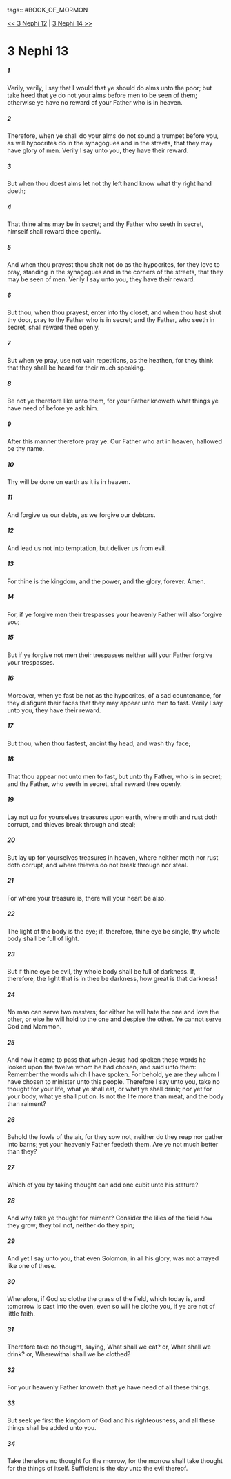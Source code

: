 tags:: #BOOK_OF_MORMON

[<< 3 Nephi 12](BOOK_OF_MORMON/11_3_Nephi/3_Nephi_12.md) | [3 Nephi 14 >>](BOOK_OF_MORMON/11_3_Nephi/3_Nephi_14.md)

# 3 Nephi 13

##### 1

Verily, verily, I say that I would that ye should do alms unto the poor; but take heed that ye do not your alms before men to be seen of them; otherwise ye have no reward of your Father who is in heaven.

##### 2

Therefore, when ye shall do your alms do not sound a trumpet before you, as will hypocrites do in the synagogues and in the streets, that they may have glory of men. Verily I say unto you, they have their reward.

##### 3

But when thou doest alms let not thy left hand know what thy right hand doeth;

##### 4

That thine alms may be in secret; and thy Father who seeth in secret, himself shall reward thee openly.

##### 5

And when thou prayest thou shalt not do as the hypocrites, for they love to pray, standing in the synagogues and in the corners of the streets, that they may be seen of men. Verily I say unto you, they have their reward.

##### 6

But thou, when thou prayest, enter into thy closet, and when thou hast shut thy door, pray to thy Father who is in secret; and thy Father, who seeth in secret, shall reward thee openly.

##### 7

But when ye pray, use not vain repetitions, as the heathen, for they think that they shall be heard for their much speaking.

##### 8

Be not ye therefore like unto them, for your Father knoweth what things ye have need of before ye ask him.

##### 9

After this manner therefore pray ye: Our Father who art in heaven, hallowed be thy name.

##### 10

Thy will be done on earth as it is in heaven.

##### 11

And forgive us our debts, as we forgive our debtors.

##### 12

And lead us not into temptation, but deliver us from evil.

##### 13

For thine is the kingdom, and the power, and the glory, forever. Amen.

##### 14

For, if ye forgive men their trespasses your heavenly Father will also forgive you;

##### 15

But if ye forgive not men their trespasses neither will your Father forgive your trespasses.

##### 16

Moreover, when ye fast be not as the hypocrites, of a sad countenance, for they disfigure their faces that they may appear unto men to fast. Verily I say unto you, they have their reward.

##### 17

But thou, when thou fastest, anoint thy head, and wash thy face;

##### 18

That thou appear not unto men to fast, but unto thy Father, who is in secret; and thy Father, who seeth in secret, shall reward thee openly.

##### 19

Lay not up for yourselves treasures upon earth, where moth and rust doth corrupt, and thieves break through and steal;

##### 20

But lay up for yourselves treasures in heaven, where neither moth nor rust doth corrupt, and where thieves do not break through nor steal.

##### 21

For where your treasure is, there will your heart be also.

##### 22

The light of the body is the eye; if, therefore, thine eye be single, thy whole body shall be full of light.

##### 23

But if thine eye be evil, thy whole body shall be full of darkness. If, therefore, the light that is in thee be darkness, how great is that darkness!

##### 24

No man can serve two masters; for either he will hate the one and love the other, or else he will hold to the one and despise the other. Ye cannot serve God and Mammon.

##### 25

And now it came to pass that when Jesus had spoken these words he looked upon the twelve whom he had chosen, and said unto them: Remember the words which I have spoken. For behold, ye are they whom I have chosen to minister unto this people. Therefore I say unto you, take no thought for your life, what ye shall eat, or what ye shall drink; nor yet for your body, what ye shall put on. Is not the life more than meat, and the body than raiment?

##### 26

Behold the fowls of the air, for they sow not, neither do they reap nor gather into barns; yet your heavenly Father feedeth them. Are ye not much better than they?

##### 27

Which of you by taking thought can add one cubit unto his stature?

##### 28

And why take ye thought for raiment? Consider the lilies of the field how they grow; they toil not, neither do they spin;

##### 29

And yet I say unto you, that even Solomon, in all his glory, was not arrayed like one of these.

##### 30

Wherefore, if God so clothe the grass of the field, which today is, and tomorrow is cast into the oven, even so will he clothe you, if ye are not of little faith.

##### 31

Therefore take no thought, saying, What shall we eat? or, What shall we drink? or, Wherewithal shall we be clothed?

##### 32

For your heavenly Father knoweth that ye have need of all these things.

##### 33

But seek ye first the kingdom of God and his righteousness, and all these things shall be added unto you.

##### 34

Take therefore no thought for the morrow, for the morrow shall take thought for the things of itself. Sufficient is the day unto the evil thereof.
